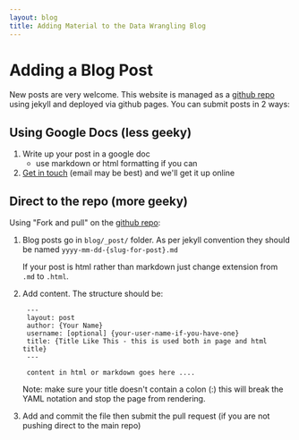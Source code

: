 ```yaml
---
layout: blog
title: Adding Material to the Data Wrangling Blog
---
```


# Adding a Blog Post

New posts are very welcome. This website is managed as a [github repo][repo] using jekyll and deployed via github pages. You can submit posts in 2 ways:

## Using Google Docs (less geeky)

1. Write up your post in a google doc
   * use markdown or html formatting if you can
2. [Get in touch][contact] (email may be best) and we'll get it up online

## Direct to the repo (more geeky)

Using "Fork and pull" on the [github repo][repo]:

[repo]: https://github.com/okfn/okfn.github.com
[contact]: /contact/

1. Blog posts go in `blog/_post/` folder. As per jekyll convention they should be
   named `yyyy-mm-dd-{slug-for-post}.md`

   If your post is html rather than markdown just change extension from `.md` to `.html`.

2. Add content. The structure should be:

        ---
        layout: post
        author: {Your Name}
        username: [optional] {your-user-name-if-you-have-one}
        title: {Title Like This - this is used both in page and html title}
        ---

        content in html or markdown goes here .... 
   
   Note: make sure your title doesn't contain a colon (:) this will break
   the YAML notation and stop the page from rendering.

3. Add and commit the file then submit the pull request (if you are not pushing direct to the main repo)

